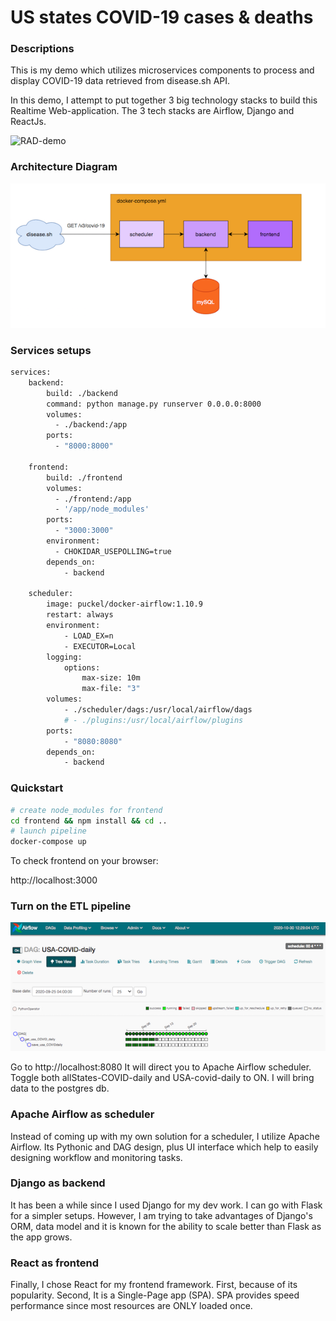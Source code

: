 # US states COVID-19 cases & deaths

### Descriptions

This is my demo which utilizes microservices components to process and display COVID-19 data retrieved from disease.sh API.

In this demo, I attempt to put together 3 big technology stacks to build this Realtime Web-application. The 3 tech stacks are Airflow, Django and ReactJs.

![RAD-demo](img/RAD-demo.gif)

### Architecture Diagram

![RAD-diagram](img/RAD-diagram.png)

### Services setups
```bash
services:
    backend:
        build: ./backend
        command: python manage.py runserver 0.0.0.0:8000
        volumes:
          - ./backend:/app
        ports:
          - "8000:8000"

    frontend:
        build: ./frontend
        volumes:
          - ./frontend:/app
          - '/app/node_modules'
        ports:
          - "3000:3000"
        environment:
          - CHOKIDAR_USEPOLLING=true
        depends_on:
            - backend

    scheduler:
        image: puckel/docker-airflow:1.10.9
        restart: always
        environment:
            - LOAD_EX=n
            - EXECUTOR=Local
        logging:
            options:
                max-size: 10m
                max-file: "3"
        volumes:
            - ./scheduler/dags:/usr/local/airflow/dags
            # - ./plugins:/usr/local/airflow/plugins
        ports:
            - "8080:8080"
        depends_on:
            - backend

```

### Quickstart
```bash
# create node_modules for frontend
cd frontend && npm install && cd ..
# launch pipeline
docker-compose up
```
To check frontend on your browser:

http://localhost:3000

### Turn on the ETL pipeline

![RAD-scheduler](img/RAD-scheduler.png)

Go to http://localhost:8080 It will direct you to Apache Airflow scheduler. Toggle both allStates-COVID-daily and USA-covid-daily to ON. I will bring data to the postgres db.

### Apache Airflow as scheduler

Instead of coming up with my own solution for a scheduler, I utilize Apache Airflow. Its Pythonic and DAG design, plus UI interface which help to easily designing workflow and monitoring tasks.

### Django as backend

It has been a while since I used Django for my dev work. I can go with Flask for a simpler setups. However, I am trying to take advantages of Django's ORM, data model and it is known for the ability to scale better than Flask as the app grows.

### React as frontend

Finally, I chose React for my frontend framework. First, because of its popularity. Second, It is a Single-Page app (SPA). SPA provides speed performance since most resources are ONLY loaded once.
